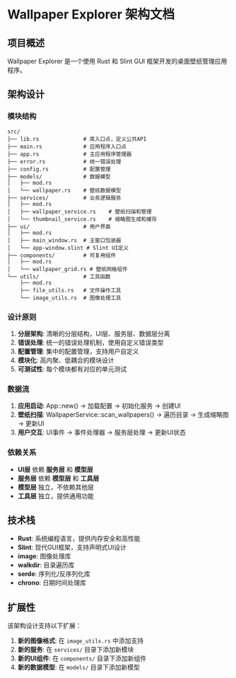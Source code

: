 # Wallpaper Explorer 架构文档

## 项目概述

Wallpaper Explorer 是一个使用 Rust 和 Slint GUI 框架开发的桌面壁纸管理应用程序。

## 架构设计

### 模块结构

```
src/
├── lib.rs              # 库入口点，定义公共API
├── main.rs             # 应用程序入口点
├── app.rs              # 主应用程序管理器
├── error.rs            # 统一错误处理
├── config.rs           # 配置管理
├── models/             # 数据模型
│   ├── mod.rs
│   └── wallpaper.rs    # 壁纸数据模型
├── services/           # 业务逻辑服务
│   ├── mod.rs
│   ├── wallpaper_service.rs    # 壁纸扫描和管理
│   └── thumbnail_service.rs    # 缩略图生成和缓存
├── ui/                 # 用户界面
│   ├── mod.rs
│   ├── main_window.rs  # 主窗口包装器
│   └── app-window.slint # Slint UI定义
├── components/         # 可复用组件
│   ├── mod.rs
│   └── wallpaper_grid.rs # 壁纸网格组件
└── utils/              # 工具函数
    ├── mod.rs
    ├── file_utils.rs   # 文件操作工具
    └── image_utils.rs  # 图像处理工具
```

### 设计原则

1. **分层架构**: 清晰的分层结构，UI层、服务层、数据层分离
2. **错误处理**: 统一的错误处理机制，使用自定义错误类型
3. **配置管理**: 集中的配置管理，支持用户自定义
4. **模块化**: 高内聚、低耦合的模块设计
5. **可测试性**: 每个模块都有对应的单元测试

### 数据流

1. **应用启动**: App::new() -> 加载配置 -> 初始化服务 -> 创建UI
2. **壁纸扫描**: WallpaperService::scan_wallpapers() -> 遍历目录 -> 生成缩略图 -> 更新UI
3. **用户交互**: UI事件 -> 事件处理器 -> 服务层处理 -> 更新UI状态

### 依赖关系

- **UI层** 依赖 **服务层** 和 **模型层**
- **服务层** 依赖 **模型层** 和 **工具层**
- **模型层** 独立，不依赖其他层
- **工具层** 独立，提供通用功能

## 技术栈

- **Rust**: 系统编程语言，提供内存安全和高性能
- **Slint**: 现代GUI框架，支持声明式UI设计
- **image**: 图像处理库
- **walkdir**: 目录遍历库
- **serde**: 序列化/反序列化库
- **chrono**: 日期时间处理库

## 扩展性

该架构设计支持以下扩展：

1. **新的图像格式**: 在 `image_utils.rs` 中添加支持
2. **新的服务**: 在 `services/` 目录下添加新模块
3. **新的UI组件**: 在 `components/` 目录下添加新组件
4. **新的数据模型**: 在 `models/` 目录下添加新模型 